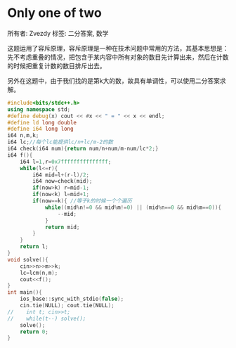# Only one of two

所有者: Zvezdy
标签: 二分答案, 数学

这题运用了容斥原理，容斥原理是一种在技术问题中常用的方法，其基本思想是：先不考虑重叠的情况，把包含于某内容中所有对象的数目先计算出来，然后在计数的时候把重复计数的数目排斥出去。

另外在这题中，由于我们找的是第k大的数，故具有单调性，可以使用二分答案求解。

```cpp
#include<bits/stdc++.h>
using namespace std;
#define debug(x) cout << #x << " = " << x << endl;
#define ld long double
#define i64 long long
i64 n,m,k;
i64 lc;//每个lc能提供lc/n+lc/m-2的数
i64 check(i64 num){return num/n+num/m-num/lc*2;}
i64 f(){
    i64 l=1,r=0x7fffffffffffffff;
    while(l<=r){
        i64 mid=l+(r-l)/2;
        i64 now=check(mid);
        if(now>k) r=mid-1;
        if(now<k) l=mid+1;
        if(now==k){ //等于k的时候一个个遍历
            while((mid%n!=0 && mid%m!=0) || (mid%n==0 && mid%m==0)){
                --mid;
            }
            return mid;
        }
    }
    return l;
}
void solve(){
    cin>>n>>m>>k;
    lc=lcm(n,m);
    cout<<f();
}
int main(){
    ios_base::sync_with_stdio(false);
    cin.tie(NULL); cout.tie(NULL);
//    int t; cin>>t;
//    while(t--) solve();
    solve();
    return 0;
}

```
